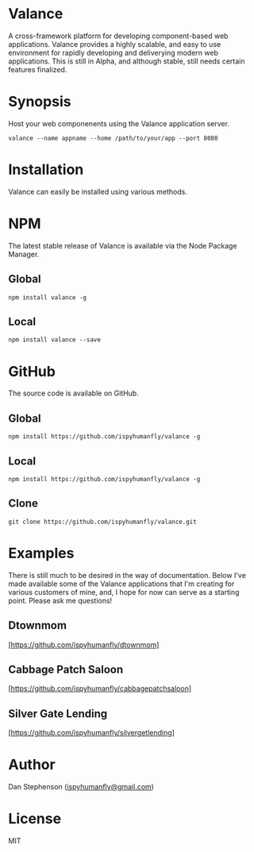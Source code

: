 # Valance
A cross-framework platform for developing component-based web applications. Valance provides a highly scalable, and easy to use environment for rapidly developing and deliverying modern web applications. This is still in Alpha, and although stable, still needs certain features finalized.

# Synopsis
Host your web componenents using the Valance application server.

    valance --name appname --home /path/to/your/app --port 8080

# Installation
Valance can easily be installed using various methods.

# NPM
The latest stable release of Valance is available via the Node Package Manager.

## Global
    npm install valance -g

## Local

    npm install valance --save

# GitHub
The source code is available on GitHub.

## Global
    npm install https://github.com/ispyhumanfly/valance -g

## Local
    npm install https://github.com/ispyhumanfly/valance -g

## Clone
    git clone https://github.com/ispyhumanfly/valance.git

# Examples
There is still much to be desired in the way of documentation. Below I've made available some of the Valance applications that I'm creating for various customers of mine, and, I hope for now can serve as a starting point. Please ask me questions!

## Dtownmom
[https://github.com/ispyhumanfly/dtownmom]

## Cabbage Patch Saloon
[https://github.com/ispyhumanfly/cabbagepatchsaloon]

## Silver Gate Lending
[https://github.com/ispyhumanfly/silvergetlending]

# Author
Dan Stephenson (ispyhumanfly@gmail.com)

# License
MIT

